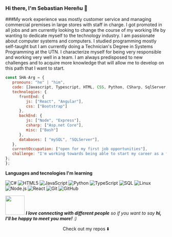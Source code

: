 ### Hi there, I'm Sebastian Hereñu 👋

###My work experience was mostly customer service and managing commercial premises in large stores with staff in charge. I got promoted in all jobs and am currently looking to change the course of my working life by wanting to dedicate myself to the technology industry.
I am passionate about computer systems and computers.
I studied programming mostly self-taught but I am currently doing a Technician's Degree in Systems Programming at the UTN.
I characterize myself for being very responsible and working very well in a team.
I am always predisposed to new challenges and to acquire more knowledge that will allow me to develop on this path that I want to start.


```javascript
const SHA-Arg = {
   pronouns: "he" | "him",
   code: [Javascript, Typescript, HTML, CSS, Python, CSharp, SqlServer, Mysql],
   technologies: {
      frontEnd: {
         js: ["React", "Angular"],
         css: ["Bootstrap"]
      },
      backEnd: {         
         js: ["Node", "Express"],
         csharp: ["Asp.net Core"],
         misc: ["Bash"]
      },
      databases: [ "mySQL", "SQLServer"],      
   },
   currentOccupation: ["open for my first job opportunities"],
   challenge: "I'm working towards being able to start my career as a fullstack developer.",
};
};
```
**Languages and tecnologies I'm learning**

![C#](https://img.shields.io/badge/-C#-000000?style=flat&logo=C%2B%2B&logoColor=00599C)
![HTML5](https://img.shields.io/badge/-HTML5-000000?style=flat&logo=HTML5)
![JavaScript](https://img.shields.io/badge/-JavaScript-000000?style=flat&logo=javascript)
![Python](https://img.shields.io/badge/-Python-000000?style=flat&logo=python)
![TypeScript](https://img.shields.io/badge/-TypeScript-000000?style=flat&logo=typescript&logoColor=007ACC)
![SQL](https://img.shields.io/badge/-SQL-000000?style=flat&logo=MySQL)
![Linux](https://img.shields.io/badge/-Linux-000000?style=flat&logo=linux&logoColor=FCC624)
![Node.js](https://img.shields.io/badge/-Node.js-000000?style=flat&logo=node.js&logoColor=339933)
![React](https://img.shields.io/badge/-React-000000?style=flat&logo=React&logoColor=61DAFB)
![Git](https://img.shields.io/badge/-Git-000000?style=flat&logo=git&logoColor=F05032)
![GitHub](https://img.shields.io/badge/-GitHub-000000?style=flat&logo=github&logoColor=FFFFFF)


<img src="https://media.giphy.com/media/LnQjpWaON8nhr21vNW/giphy.gif" width="60"> <em><b>I love connecting with different people</b> so if you want to say <b>hi, I'll be happy to meet you more!</b> :)</em>

<p align="center">
Check out my repos ⬇️  
</p>
